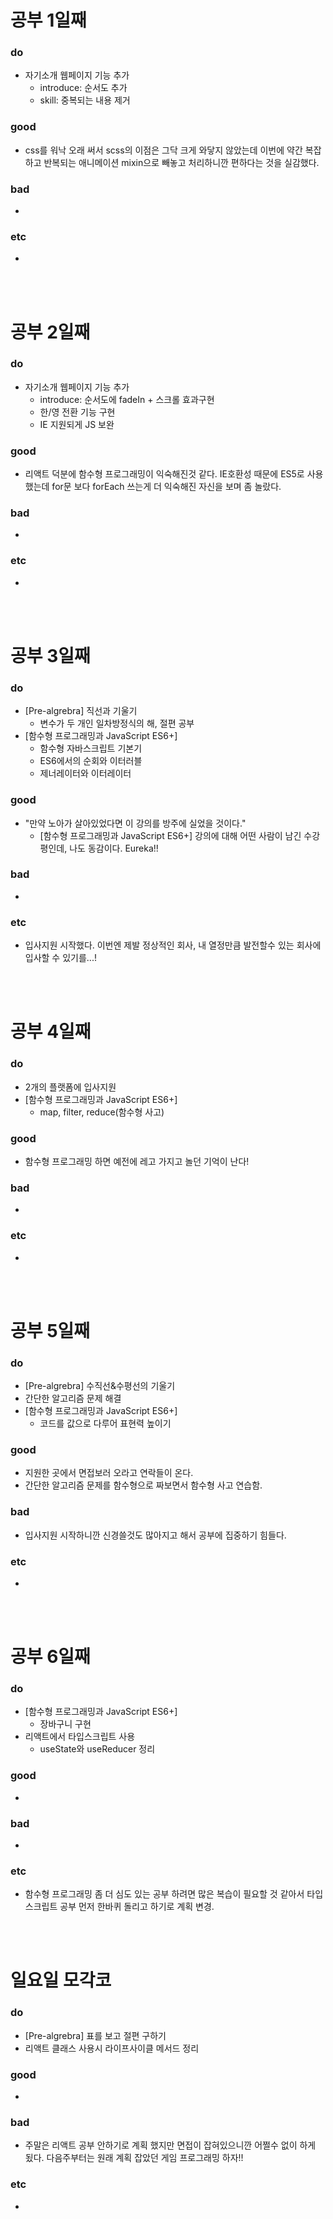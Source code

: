 
# 공부 1일째 
### do
- 자기소개 웹페이지 기능 추가
  - introduce: 순서도 추가
  - skill: 중복되는 내용 제거

### good
- css를 워낙 오래 써서 scss의 이점은 그닥 크게 와닿지 않았는데 이번에 약간 복잡하고 반복되는 애니메이션 mixin으로 빼놓고 처리하니깐 편하다는 것을 실감했다.

### bad
- 

### etc
- 

<br /><br />

# 공부 2일째 
### do
- 자기소개 웹페이지 기능 추가
  - introduce: 순서도에 fadeIn + 스크롤 효과구현
  - 한/영 전환 기능 구현
  - IE 지원되게 JS 보완

### good
- 리액트 덕분에 함수형 프로그래밍이 익숙해진것 같다. IE호환성 때문에 ES5로 사용했는데 for문 보다 forEach 쓰는게 더 익숙해진 자신을 보며 좀 놀랐다.

### bad
-

### etc
-

<br /><br />

# 공부 3일째 
### do
- [Pre-algrebra] 직선과 기울기
  - 변수가 두 개인 일차방정식의 해, 절편 공부
- [함수형 프로그래밍과 JavaScript ES6+]
  - 함수형 자바스크립트 기본기
  - ES6에서의 순회와 이터러블
  - 제너레이터와 이터레이터

### good
- "만약 노아가 살아있었다면 이 강의를 방주에 실었을 것이다."
  -  [함수형 프로그래밍과 JavaScript ES6+] 강의에 대해 어떤 사람이 남긴 수강평인데, 나도 동감이다. Eureka!!

### bad
-

### etc
- 입사지원 시작했다. 이번엔 제발 정상적인 회사, 내 열정만큼 발전할수 있는 회사에 입사할 수 있기를...! 

<br /><br />

# 공부 4일째 
### do
- 2개의 플랫폼에 입사지원
- [함수형 프로그래밍과 JavaScript ES6+]
  - map, filter, reduce(함수형 사고)

### good
- 함수형 프로그래밍 하면 예전에 레고 가지고 놀던 기억이 난다!

### bad
- 

### etc
- 

<br /><br />

# 공부 5일째 
### do
- [Pre-algrebra] 수직선&수평선의 기울기
- 간단한 알고리즘 문제 해결
- [함수형 프로그래밍과 JavaScript ES6+]
  - 코드를 값으로 다루어 표현력 높이기

### good
- 지원한 곳에서 면접보러 오라고 연락들이 온다.
- 간단한 알고리즘 문제를 함수형으로 짜보면서 함수형 사고 연습함.

### bad
- 입사지원 시작하니깐 신경쓸것도 많아지고 해서 공부에 집중하기 힘들다.

### etc
- 

<br /><br />

# 공부 6일째 
### do
- [함수형 프로그래밍과 JavaScript ES6+]
  - 장바구니 구현
- 리액트에서 타입스크립트 사용
  - useState와 useReducer 정리

### good
- 
 
### bad
-

### etc
- 함수형 프로그래밍 좀 더 심도 있는 공부 하려면 많은 복습이 필요할 것 같아서 타입스크립트 공부 먼저 한바퀴 돌리고 하기로 계획 변경.

<br /><br />

# 일요일 모각코
### do
- [Pre-algrebra] 표를 보고 절편 구하기
- 리액트 클래스 사용시 라이프사이클 메서드 정리

### good
-

### bad
- 주말은 리액트 공부 안하기로 계획 했지만 면접이 잡혀있으니깐 어쩔수 없이 하게 됬다. 다음주부터는 원래 계획 잡았던 게임 프로그래밍 하자!!

### etc
-

<br /><br />
